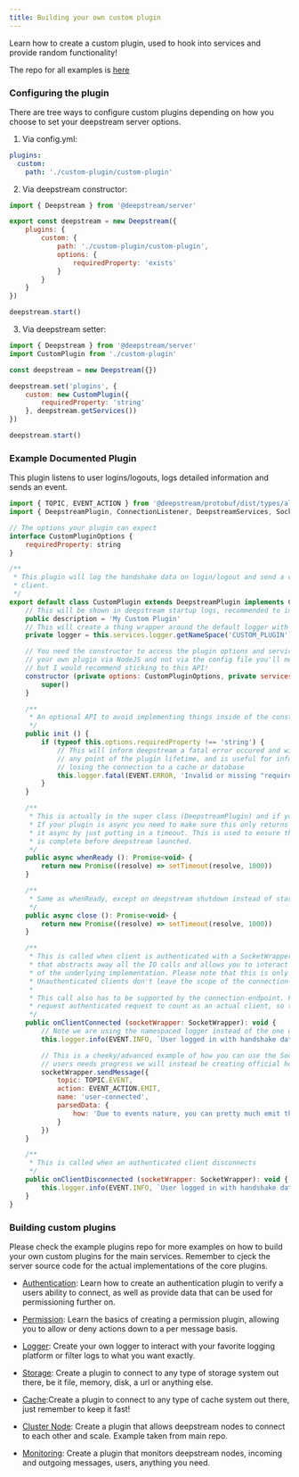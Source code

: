 ```yaml
---
title: Building your own custom plugin
---
```


Learn how to create a custom plugin, used to hook into services and provide random functionality!

The repo for all examples is [here](https://github.com/deepstreamIO/deepstream.io-example-plugins/tree/master/src/custom-plugin)

### Configuring the plugin

There are tree ways to configure custom plugins depending on how you choose to set your deepstream server options.

1) Via config.yml:

```yaml
plugins:
  custom:
    path: './custom-plugin/custom-plugin'
```

2) Via deepstream constructor:

```js
import { Deepstream } from '@deepstream/server'

export const deepstream = new Deepstream({
    plugins: {
        custom: {
            path: './custom-plugin/custom-plugin',
            options: {
                requiredProperty: 'exists'
            }
        }
    }
})

deepstream.start()
```

3) Via deepstream setter:

```js
import { Deepstream } from '@deepstream/server'
import CustomPlugin from './custom-plugin'

const deepstream = new Deepstream({})

deepstream.set('plugins', {
    custom: new CustomPlugin({
        requiredProperty: 'string'
    }, deepstream.getServices())
})

deepstream.start()
```

### Example Documented Plugin

This plugin listens to user logins/logouts, logs detailed information and sends an event.

```js
import { TOPIC, EVENT_ACTION } from '@deepstream/protobuf/dist/types/all'
import { DeepstreamPlugin, ConnectionListener, DeepstreamServices, SocketWrapper, EVENT } from '@deepstream/types'

// The options your plugin can expect
interface CustomPluginOptions {
    requiredProperty: string
}

/**
 * This plugin will log the handshake data on login/logout and send a custom event to the logged-in
 * client.
 */
export default class CustomPlugin extends DeepstreamPlugin implements ConnectionListener {
    // This will be shown in deepstream startup logs, recommended to insert version
    public description = 'My Custom Plugin'
    // This will create a thing wrapper around the default logger with the CUSTOM_PLUGIN namespace
    private logger = this.services.logger.getNameSpace('CUSTOM_PLUGIN')

    // You need the constructor to access the plugin options and services. Please note that when creating
    // your own plugin via NodeJS and not via the config file you'll need to call the constructor yourself,
    // but I would recommend sticking to this API!
    constructor (private options: CustomPluginOptions, private services: Readonly<DeepstreamServices>) {
        super()
    }

    /**
     * An optional API to avoid implementing things inside of the constructor. Best place to access deepstream services.
     */
    public init () {
        if (typeof this.options.requiredProperty !== 'string') {
            // This will inform deepstream a fatal error occured and will shutdown the server. This can be triggered at
            // any point of the plugin lifetime, and is useful for informing deepstream a unrecoverable event occured like
            // losing the connection to a cache or database
            this.logger.fatal(EVENT.ERROR, 'Invalid or missing "requiredProperty"')
        }
    }

    /**
     * This is actually in the super class (DeepstreamPlugin) and if your plugin is sync doesn't need to be implemented.
     * If your plugin is async you need to make sure this only returns when its complete. To make the point clear I made
     * it async by just putting in a timeout. This is used to ensure the connection to a database or startup of a server
     * is complete before deepstream launched.
     */
    public async whenReady (): Promise<void> {
        return new Promise((resolve) => setTimeout(resolve, 1000))
    }

    /**
     * Same as whenReady, except on deepstream shutdown instead of startup.
     */
    public async close (): Promise<void> {
        return new Promise((resolve) => setTimeout(resolve, 1000))
    }

    /**
     * This is called when client is authenticated with a SocketWrapper. This is a powerful little wrapper
     * that abstracts away all the IO calls and allows you to interact directly via the socket regardless
     * of the underlying implementation. Please note that this is only called after a client is authenticated!
     * Unauthenticated clients don't leave the scope of the connection-endpoint in order to minimize logic.
     *
     * This call also has to be supported by the connection-endpoint. For example we don't consider a HTTP
     * request authenticated request to count as an actual client, so this will only be called via websockets.
     */
    public onClientConnected (socketWrapper: SocketWrapper): void {
        // Note we are using the namespaced logger instead of the one on `this.services.logger`
        this.logger.info(EVENT.INFO, `User logged in with handshake data: ${JSON.stringify(socketWrapper.getHandshakeData())}`)

        // This is a cheeky/advanced example of how you can use the SocketWrapper to directly send messages. As
        // users needs progress we will instead be creating official hooks going forward.
        socketWrapper.sendMessage({
            topic: TOPIC.EVENT,
            action: EVENT_ACTION.EMIT,
            name: 'user-connected',
            parsedData: {
                how: 'Due to events nature, you can pretty much emit them without any issues!'
            }
        })
    }

    /**
     * This is called when an authenticated client disconnects
     */
    public onClientDisconnected (socketWrapper: SocketWrapper): void {
        this.logger.info(EVENT.INFO, `User logged in with handshake data: ${JSON.stringify(socketWrapper.getHandshakeData())}`)
    }
}
```

### Building custom plugins

Please check the example plugins repo for more examples on how to build your own custom plugins for the main services. Remember to cjeck the server source code for the actual implementations of the core plugins.

- [Authentication](https://github.com/deepstreamIO/deepstream.io-example-plugins/tree/master/src/auth): Learn how to create an authentication plugin to verify a users ability to connect, as well as provide data that can be used for permissioning further on.

- [Permission](https://github.com/deepstreamIO/deepstream.io-example-plugins/tree/master/src/permission): Learn the basics of creating a permission plugin, allowing you to allow or deny actions down to a per message basis.

- [Logger](https://github.com/deepstreamIO/deepstream.io-example-plugins/tree/master/src/logger): Create your own logger to interact with your favorite logging platform or filter logs to what you want exactly.

- [Storage](https://github.com/deepstreamIO/deepstream.io-example-plugins/tree/master/src/storage): Create a plugin to connect to any type of storage system out there, be it file, memory, disk, a url or anything else.

- [Cache](https://github.com/deepstreamIO/deepstream.io-example-plugins/tree/master/src/cache):Create a plugin to connect to any type of cache system out there, just remember to keep it fast!

- [Cluster Node](https://github.com/deepstreamIO/deepstream.io/blob/master/src/services/cluster-node/vertical-cluster-node.ts): Create a plugin that allows deepstream nodes to connect to each other and scale. Example taken from main repo.

- [Monitoring](https://github.com/deepstreamIO/deepstream.io-example-plugins/tree/master/src/monitoring): Create a plugin that monitors deepstream nodes, incoming and outgoing messages, users, anything you need.


